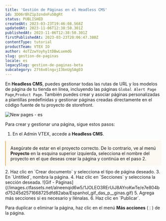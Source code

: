 ```yaml
---
title: 'Gestión de Páginas en el Headless CMS'
id: 3DO6rBhZ1p3zndnFu5BgRt
status: PUBLISHED
createdAt: 2023-03-23T19:46:08.568Z
updatedAt: 2023-11-06T12:38:50.301Z
publishedAt: 2023-11-06T12:38:50.301Z
firstPublishedAt: 2023-03-23T20:06:47.380Z
contentType: tutorial
productTeam: VTEX IO
author: 4oTZzwYoyhy1tDBwLuemdG
slug: gestion-de-paginas
locale: es
legacySlug: gestion-de-paginas-beta
subcategory: 27t6x0lngvjI3bnUg5AgEO
---
```


En **Headless CMS**, puedes gestionar todas las rutas de URL y los modelos de página de tu tienda en línea, incluyendo las páginas `Global Alert Page` `Page`,`Product Page`. También puedes crear y asociar páginas personalizadas a plantillas predefinidas y gestionar páginas creadas directamente en el código fuente de tu proyecto de storefront.

![New pages - es](//images.ctfassets.net/alneenqid6w5/7cftK7sS2epeqGjY6m0Cmj/76783d200466eafd99f1972a60068298/novas_pgs._es.png)

Para crear y gestionar una página, sigue estos pasos:

1. En el Admin VTEX, accede a **Headless CMS**.
<div style="background-color:#FCF8F2; border-left: 2px solid #F0AD4E; border-top-left-radius: 2px; border-bottom-left-radius: 2px; padding: 15px; margin-bottom: 10px">
  Asegúrate de estar en el proyecto correcto. De lo contrario, ve al menú <b>Proyecto</b> en la esquina superior izquierda, selecciona el nombre del proyecto en el que deseas crear la página y continúa en el paso 2.
</div>
2. Haz clic en `Crear documento` y selecciona el tipo de página deseado.
3. En `Untitled`, nombra la página.
4. Haz clic en `Secciones` y selecciona la sección deseada.
![Gif - Páginas](//images.ctfassets.net/alneenqid6w5/1JOLEO3RErUiJ8AYroKwTe/e7e804bd75245d2571668725dfd82aba/Espanhol_gif_das_p__ginas.gif)
5. Agrega más secciones si es necesario y llénalas.
6. Haz clic en `Publicar`.

Para duplicar o eliminar la página, haz clic en el menú **Más acciones** (`⋮`) de la página.
